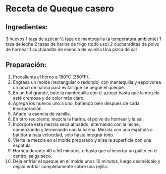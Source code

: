 # Receta de Queque casero

## Ingredientes:

3 huevos
1 taza de azúcar
½ taza de mantequilla (a temperatura ambiente)
1 taza de leche
2 tazas de harina de trigo (todo uso)
2 cucharaditas de polvo de hornear
1 cucharadita de esencia de vainilla
Una pizca de sal

## Preparación:

1. Precalienta el horno a 180°C (350°F).
2. Engrasa un molde (rectangular o redondo) con mantequilla y espolvorea un poco de harina para evitar que se pegue el queque.
3. En un bol grande, bate la mantequilla con el azúcar hasta que la mezcla esté cremosa y de color más claro.
4. Agrega los huevos uno a uno, batiendo bien después de cada incorporación.
5. Añade la esencia de vainilla.
6. En otro recipiente, mezcla la harina, el polvo de hornear y la sal.
7. Incorpora esta mezcla seca al batido, alternando con la leche, comenzando y terminando con la harina. Mezcla con una espátula o batidor a baja velocidad, solo hasta integrar todo.
8. Vierte la mezcla en el molde preparado y alisa la superficie con una espátula.
9. Hornea durante 40 a 50 minutos, o hasta que al insertar un palito en el centro, salga seco.
10. Deja enfriar el queque en el molde unos 10 minutos, luego desmóldalo y déjalo enfriar completamente sobre una rejilla.

